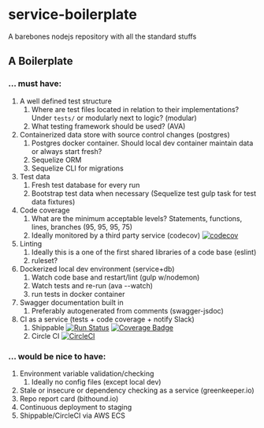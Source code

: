 # service-boilerplate
A barebones nodejs repository with all the standard stuffs

## A Boilerplate

### ... must have:
1. A well defined test structure
	1. Where are test files located in relation to their implementations? Under `tests/` or modularly next to logic? (modular)
	1. What testing framework should be used? (AVA)
1. Containerized data store with source control changes (postgres)
   1. Postgres docker container. Should local dev container maintain data or always start fresh?
   1. Sequelize ORM
   1. Sequelize CLI for migrations
1. Test data
	1. Fresh test database for every run
	1. Bootstrap test data when necessary (Sequelize test gulp task for test data fixtures)
1. Code coverage
	1. What are the minimum acceptable levels? Statements, functions, lines, branches (95, 95, 95, 75)
	1. Ideally monitored by a third party service (codecov) [![codecov](https://codecov.io/gh/mliszewski/service-boilerplate/branch/master/graph/badge.svg)](https://codecov.io/gh/mliszewski/service-boilerplate)
1. Linting
	1. Ideally this is a one of the first shared libraries of a code base (eslint)
	1. ruleset?
1. Dockerized local dev environment (service+db)
	1. Watch code base and restart/lint (gulp w/nodemon)
	1. Watch tests and re-run (ava --watch)
	1. run tests in docker container
1. Swagger documentation built in
    1. Preferably autogenerated from comments (swagger-jsdoc)
1. CI as a service (tests + code coverage + notify Slack)
    1. Shippable [![Run Status](https://api.shippable.com/projects/57f553b15b4cc10f00eb2d57/badge?branch=master)](https://app.shippable.com/projects/57f553b15b4cc10f00eb2d57) [![Coverage Badge](https://api.shippable.com/projects/57f553b15b4cc10f00eb2d57/coverageBadge?branch=master)](https://app.shippable.com/projects/57f553b15b4cc10f00eb2d57)
   1. Circle CI [![CircleCI](https://circleci.com/gh/mliszewski/service-boilerplate/tree/master.svg?style=svg)](https://circleci.com/gh/mliszewski/service-boilerplate/tree/master)

### ... would be nice to have:
1. Environment variable validation/checking
	1. Ideally no config files (except local dev)
1. Stale or insecure or dependency checking as a service (greenkeeper.io)
1. Repo report card (bithound.io)
1. Continuous deployment to staging
  1. Shippable/CircleCI via AWS ECS
